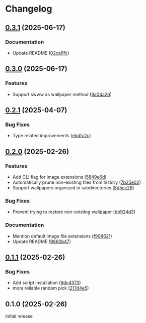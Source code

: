 # Changelog

## [0.3.1](https://github.com/cycneuramus/swaywall/compare/v0.3.0...v0.3.1) (2025-06-17)


### Documentation

* Update README ([02ca6fc](https://github.com/cycneuramus/swaywall/commit/02ca6fc77550d765c98c5c01254d8e44668e65d4))

## [0.3.0](https://github.com/cycneuramus/swaywall/compare/v0.2.1...v0.3.0) (2025-06-17)


### Features

* Support swww as wallpaper method ([9a04a26](https://github.com/cycneuramus/swaywall/commit/9a04a26d167d0ea9eee1333161919125ad206b49))

## [0.2.1](https://github.com/cycneuramus/swaywall/compare/v0.2.0...v0.2.1) (2025-04-07)


### Bug Fixes

* Type related improvements ([ebdfc2c](https://github.com/cycneuramus/swaywall/commit/ebdfc2c19e68a02f6b6daa587f39cf79bec21036))

## [0.2.0](https://github.com/cycneuramus/swaywall/compare/v0.1.1...v0.2.0) (2025-02-26)


### Features

* Add CLI flag for image extensions ([5849e6d](https://github.com/cycneuramus/swaywall/commit/5849e6d9481912745c612bf7793707f09592a1e0))
* Automatically prune non-existing files from history ([7b25e02](https://github.com/cycneuramus/swaywall/commit/7b25e0269808a90aeacbde9c144398d5116eac18))
* Support wallpapers organized in subdirectories ([8d5cc26](https://github.com/cycneuramus/swaywall/commit/8d5cc2605c53ded2e08b4641b851e1b17c1d6eb6))


### Bug Fixes

* Prevent trying to restore non-existing wallpaper ([bb924d3](https://github.com/cycneuramus/swaywall/commit/bb924d32190c07dff34fa045e987231d5365a719))


### Documentation

* Mention default image file extensions ([f998621](https://github.com/cycneuramus/swaywall/commit/f9986218e68ef599d38a552f2307f2e113f1ca01))
* Update README ([9860b47](https://github.com/cycneuramus/swaywall/commit/9860b472c46d5e047a97c4af1a4ceeb5614bc56c))

## [0.1.1](https://github.com/cycneuramus/swaywall/compare/v0.1.0...v0.1.1) (2025-02-26)


### Bug Fixes

* Add script installation ([9dc4373](https://github.com/cycneuramus/swaywall/commit/9dc4373daad477ac67307c727b9c83c835fb7aaa))
* more reliable random pick ([217d4e5](https://github.com/cycneuramus/swaywall/commit/217d4e5a5be896f8bfe1d15f1cdcec87b66e211c))

## 0.1.0 (2025-02-26)

Initial release
